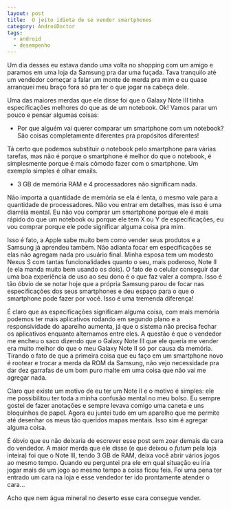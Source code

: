 ```yaml
---
layout: post
title:  O jeito idiota de se vender smartphones
category: AndroiDoctor
tags:
  - android
  - desempenho
---
```


Um dia desses eu estava dando uma volta no shopping com um amigo e paramos em uma loja da Samsung pra dar uma fuçada. Tava tranquilo até um vendedor começar a falar um monte de merda pra mim e eu quase arranquei meu braço fora só pra ter o que jogar na cabeça dele.

Uma das maiores merdas que ele disse foi que o Galaxy Note III tinha especificações melhores do que as de um notebook. Ok! Vamos parar um pouco e pensar algumas coisas:

- Por que alguém vai querer comparar um smartphone com um notebook? São coisas completamente diferentes pra propósitos diferentes!

Tá certo que podemos substituir o notebook pelo smartphone para várias tarefas, mas não é porque o smartphone é melhor do que o notebook, é simplesmente porque é mais cômodo fazer com o smartphone. Um exemplo simples é olhar emails.

- 3 GB de memória RAM e 4 processadores não significam nada.

Não importa a quantidade de memória se ela é lenta, o mesmo vale para a quantidade de processadores. Não vou entrar em detalhes, mas isso é uma diarréia mental. Eu não vou comprar um smartphone porque ele é mais rápido do que um notebook ou porque ele tem X ou Y de especificações, eu vou comprar porque ele pode significar alguma coisa pra mim.

Isso é fato, a Apple sabe muito bem como vender seus produtos e a Samsung já aprendeu também. Não adianta focar em especificações se elas não agregam nada pro usuário final. Minha esposa tem um modesto Nexus S com tantas funcionalidades quanto o seu, mais poderoso, Note II (e ela manda muito bem usando os dois). O fato de o celular conseguir dar uma boa experiência de uso ao seu dono é o que faz valer a compra. Isso é tão óbvio de se notar hoje que a própria Samsung parou de focar nas especificações dos seus smartphones e deu espaço para o que o smartphone pode fazer por você. Isso é uma tremenda diferença!

É claro que as especificações significam alguma coisa, com mais memória podemos ter mais aplicativos rodando em segundo plano e a responsividade do aparelho aumenta, já que o sistema não precisa fechar os aplicativos enquanto alternamos entre eles. A questão é que o vendedor me encheu o saco dizendo que o Galaxy Note III que ele queria me vender era muito melhor do que o meu Galaxy Note II só por causa da memória. Tirando o fato de que a primeira coisa que eu faço em um smartphone novo é rootear e trocar a merda da ROM da Samsung, não vejo necessidade pra dar dez garrafas de um bom puro malte em uma coisa que não vai me agregar nada.

Claro que existe um motivo de eu ter um Note II e o motivo é simples: ele me possibilitou ter toda a minha confusão mental no meu bolso. Eu sempre gostei de fazer anotações e sempre levava comigo uma caneta e uns bloquinhos de papel. Agora eu juntei tudo em um aparelho que me permite até desenhar os meus tão queridos mapas mentais. Isso sim é agregar alguma coisa.

É óbvio que eu não deixaria de escrever esse post sem zoar demais da cara do vendedor. A maior merda que ele disse (e que deixou o *futum* pela loja inteira) foi que o Note III, tendo 3 GB de RAM, deixa você abrir vários jogos ao mesmo tempo. Quando eu perguntei pra ele em qual situação eu iria jogar mais de um jogo ao mesmo tempo a coisa ficou feia. Foi uma pena ter entrado um cara na loja e esse vendedor ter ido prontamente atender o cara...

Acho que nem água mineral no deserto esse cara consegue vender.
